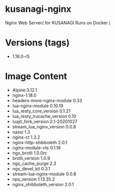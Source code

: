 # kusanagi-nginx

Nginx Web Server( for KUSANAGI Runs on Docker )

# Versions (tags)

- 1.18.0-r5

# Image Content

- Alpine:3.12.1
- nginx-1.18.0
- headers-more-nginx-module 0.33
- lua-nginx-module 0.10.19
- lua_resty_core_version 0.1.21
- lua_resty_lrucache_version 0.10
- luajit_fork_version 2.1-20201027
- stream_lua_nginx_version 0.0.8
- naxsi 1.3
- nginx-ct 1.3.2
- nginx-http-shibboleth 2.0.1
- nginx-module-vts 0.1.18
- ngx_brotli 1.0.0rc
- brotli_version 1.0.9
- ngx_cache_purge 2.3
- ngx_devel_kit 0.3.1
- stream-lua-nginx-module 0.0.8
- nps_version 1.13.35.2
- nginx_shibboleth_version 2.0.1

